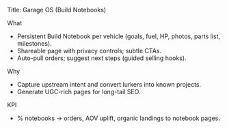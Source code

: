 Title: Garage OS (Build Notebooks)

What

- Persistent Build Notebook per vehicle (goals, fuel, HP, photos, parts list, milestones).
- Shareable page with privacy controls; subtle CTAs.
- Auto-pull orders; suggest next steps (guided selling hooks).

Why

- Capture upstream intent and convert lurkers into known projects.
- Generate UGC-rich pages for long-tail SEO.

KPI

- % notebooks → orders, AOV uplift, organic landings to notebook pages.
